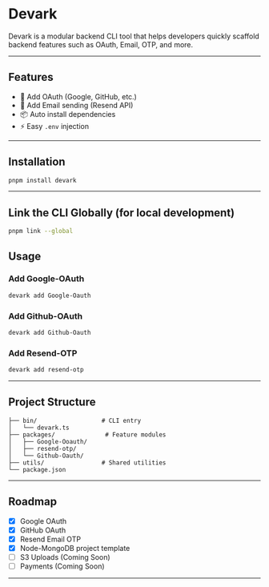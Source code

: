 # Devark

Devark is a modular backend CLI tool that helps developers quickly
scaffold backend features such as OAuth, Email, OTP, and more.

---

## Features

- 🚀 Add OAuth (Google, GitHub, etc.)
- 📧 Add Email sending (Resend API)
- 📦 Auto install dependencies
- ⚡ Easy `.env` injection

---

## Installation

```bash
pnpm install devark
```

---

## Link the CLI Globally (for local development)

```bash
pnpm link --global

```

## Usage

### Add Google-OAuth

```bash
devark add Google-Oauth
```

### Add Github-OAuth

```bash
devark add Github-Oauth
```

### Add Resend-OTP

```bash
devark add resend-otp
```

---

## Project Structure

    ├── bin/                  # CLI entry
    │   └── devark.ts
    ├── packages/              # Feature modules
    │   ├── Google-Ooauth/
    │   ├── resend-otp/
    │   └── Github-Oauth/
    ├── utils/                # Shared utilities
    └── package.json

---

## Roadmap

- [x] Google OAuth
- [x] GitHub OAuth
- [x] Resend Email OTP
- [x] Node-MongoDB project template
- [ ] S3 Uploads (Coming Soon)
- [ ]  Payments (Coming Soon)

---
